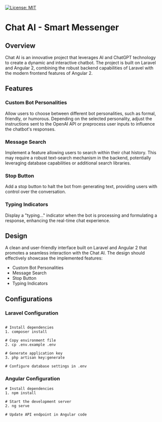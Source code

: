 [![License: MIT](https://img.shields.io/badge/License-MIT-yellow.svg)](https://opensource.org/licenses/MIT)

# Chat AI - Smart Messenger

## Overview

Chat AI is an innovative project that leverages AI and ChatGPT technology to create a dynamic and interactive chatbot. The project is built on Laravel and Angular 2, combining the robust backend capabilities of Laravel with the modern frontend features of Angular 2.

## Features

### Custom Bot Personalities

Allow users to choose between different bot personalities, such as formal, friendly, or humorous. Depending on the selected personality, adjust the instructions sent to the OpenAI API or preprocess user inputs to influence the chatbot's responses.

### Message Search

Implement a feature allowing users to search within their chat history. This may require a robust text-search mechanism in the backend, potentially leveraging database capabilities or additional search libraries.

### Stop Button

Add a stop button to halt the bot from generating text, providing users with control over the conversation.

### Typing Indicators

Display a "typing..." indicator when the bot is processing and formulating a response, enhancing the real-time chat experience.

## Design

A clean and user-friendly interface built on Laravel and Angular 2 that promotes a seamless interaction with the Chat AI. The design should effectively showcase the implemented features:

- Custom Bot Personalities
- Message Search
- Stop Button
- Typing Indicators

## Configurations

### Laravel Configuration

```plaintext

# Install dependencies
1. composer install

# Copy environment file
2. cp .env.example .env

# Generate application key
3. php artisan key:generate

# Configure database settings in .env

```

### Angular Configuration

```plaintext
# Install dependencies
1. npm install

# Start the development server
2. ng serve

# Update API endpoint in Angular code
```
